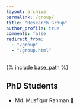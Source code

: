 ```yaml
---
layout: archive
permalink: /group/
title: "Research Group"
author_profile: true
comments: false
redirect_from: 
  - "/group"
  - "/group.html"
---
```

{% include base_path %}

## PhD Students
- Md. Musfiqur Rahman [📄](https://sites.google.com/view/musfiqshohan/)
